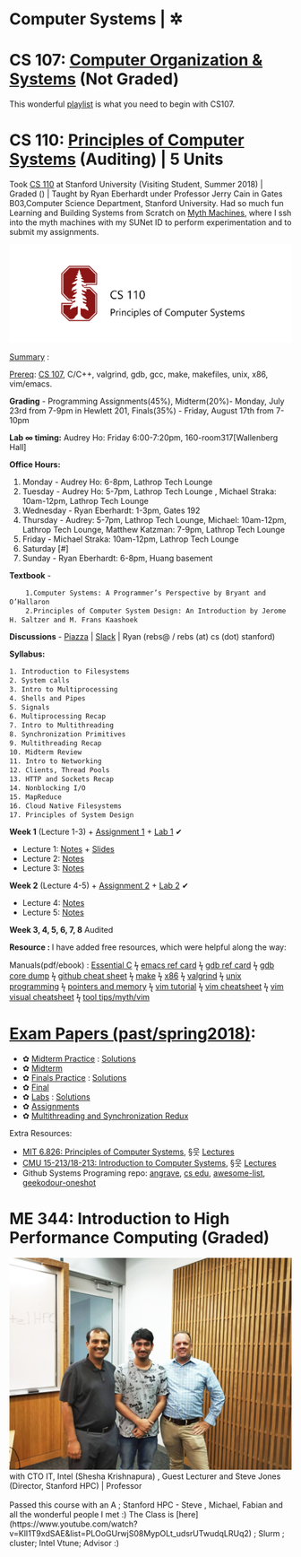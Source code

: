 # Computer Systems | ✲

# CS 107: [Computer Organization & Systems](http://web.stanford.edu/class/cs107/) (Not Graded)
This wonderful [playlist](https://www.youtube.com/watch?v=ZfjTV57N4yQ&list=PLkGAai-LjzyMjXUmqq4xy3eILdNlA-BVN) is what you need to begin with CS107. 

# CS 110: [Principles of Computer Systems](http://web.stanford.edu/class/cs110/) (Auditing) | 5 Units

Took [CS 110](https://web.stanford.edu/class/cs110/summer-2018/) at Stanford University (Visiting Student, Summer 2018) | Graded () | Taught by Ryan Eberhardt under Professor Jerry Cain in Gates B03,Computer Science Department, Stanford University. Had so much fun Learning and Building Systems from Scratch on [Myth Machines](https://cs.stanford.edu/computing-guide/overview), where I ssh into the myth machines with my SUNet ID to perform experimentation and to submit my assignments.

<img src="https://github.com/SKKSaikia/SystemsArchHPC/blob/master/res/cs110.png">

[Summary](https://quip.com/rtxWAMyejpMR) :

[Prereq](https://web.stanford.edu/class/cs110/summer-2018/handouts/course-information/): [CS 107](https://web.stanford.edu/class/cs107/resources.html), C/C++, valgrind, gdb, gcc, make, makefiles, unix, x86, vim/emacs.

<b>Grading</b> - Programming Assignments(45%), Midterm(20%)- Monday, July 23rd from 7-9pm in Hewlett 201, Finals(35%) - Friday, August 17th from 7-10pm

<b>Lab 	∞ timing:</b> Audrey Ho: Friday 6:00-7:20pm, 160-room317[Wallenberg Hall]

<b>Office Hours:</b>

1. Monday - Audrey Ho: 6-8pm, Lathrop Tech Lounge
2. Tuesday - Audrey Ho: 5-7pm, Lathrop Tech Lounge , Michael Straka: 10am-12pm, Lathrop Tech Lounge
3. Wednesday - Ryan Eberhardt: 1-3pm, Gates 192
4. Thursday - Audrey: 5-7pm, Lathrop Tech Lounge,  Michael: 10am-12pm, Lathrop Tech Lounge, Matthew Katzman: 7-9pm, Lathrop Tech Lounge
5. Friday -  Michael Straka: 10am-12pm, Lathrop Tech Lounge
6. Saturday [#]
7. Sunday - Ryan Eberhardt: 6-8pm, Huang basement


<b>Textbook</b> - 

        1.Computer Systems: A Programmer’s Perspective by Bryant and O’Hallaron
        2.Principles of Computer System Design: An Introduction by Jerome H. Saltzer and M. Frans Kaashoek

<b>Discussions</b> - [Piazza](https://piazza.com/stanford/summer2018/cs110) | [Slack](https://cs110.slack.com/messages/CBCBHCF8X/details/) | Ryan (rebs@ / rebs (at) cs (dot) stanford)

<b>Syllabus:</b>

    1. Introduction to Filesystems
    2. System calls
    3. Intro to Multiprocessing
    4. Shells and Pipes
    5. Signals
    6. Multiprocessing Recap
    7. Intro to Multithreading
    8. Synchronization Primitives
    9. Multithreading Recap
    10. Midterm Review
    11. Intro to Networking
    12. Clients, Thread Pools
    13. HTTP and Sockets Recap
    14. Nonblocking I/O
    15. MapReduce
    16. Cloud Native Filesystems
    17. Principles of System Design
    
<b>Week 1</b> (Lecture 1-3) + [Assignment 1](https://web.stanford.edu/class/cs110/summer-2018/assignments/assign1-filesystems/) + [Lab 1](https://web.stanford.edu/class/cs110/summer-2018/labs/lab-1/) ✔

- Lecture 1: [Notes](https://web.stanford.edu/class/cs110/summer-2018/lecture-notes/lecture-1/) + [Slides](https://web.stanford.edu/class/cs110/summer-2018/slides/lecture-1.pdf) 
- Lecture 2: [Notes](https://web.stanford.edu/class/cs110/summer-2018/lecture-notes/lecture-2/)
- Lecture 3: [Notes](https://web.stanford.edu/class/cs110/summer-2018/lecture-notes/lecture-3/)

<b>Week 2</b> (Lecture 4-5) + [Assignment 2](http://web.stanford.edu/class/cs110/summer-2018/assignments/assign2-multiprocessing/) + [Lab 2](http://web.stanford.edu/class/cs110/summer-2018/labs/lab-2/) ✔

- Lecture 4: [Notes](https://web.stanford.edu/class/cs110/summer-2018/lecture-notes/lecture-4/)
- Lecture 5: [Notes](http://web.stanford.edu/class/cs110/summer-2018/lecture-notes/lecture-5/)

<b>Week 3, 4, 5, 6, 7, 8</b> Audited

<b> Resource : </b> I have added free resources, which were helpful along the way:

Manuals(pdf/ebook) : [Essential C](https://github.com/SKKSaikia/SystemsArchHPC/blob/master/manuals/EssentialC.pdf)  ϟ  [emacs ref card](https://github.com/SKKSaikia/SystemsArchHPC/blob/master/manuals/emacs_refcard.pdf)  ϟ  [gdb ref card](https://github.com/SKKSaikia/SystemsArchHPC/blob/master/manuals/gdb_refcard.pdf) ϟ [gdb core dump](https://github.com/SKKSaikia/SystemsArchHPC/blob/master/manuals/emacs_refcard.pdf) ϟ [github cheat sheet](https://github.com/SKKSaikia/SystemsArchHPC/blob/master/manuals/github-git-cheat-sheet.pdf) ϟ [make](https://github.com/SKKSaikia/SystemsArchHPC/blob/master/manuals/make.pdf) ϟ [x86](https://github.com/SKKSaikia/SystemsArchHPC/blob/master/manuals/onepage_x86-64.pdf) ϟ [valgrind](https://github.com/SKKSaikia/SystemsArchHPC/blob/master/manuals/valgrind_manual.pdf) ϟ [unix programming](https://github.com/SKKSaikia/SystemsArchHPC/blob/master/manuals/UnixProgrammingTools.pdf) ϟ [pointers and memory](https://github.com/SKKSaikia/SystemsArchHPC/blob/master/manuals/PointersAndMemory.pdf) ϟ [vim tutorial](http://vim.wikia.com/wiki/Tutorial) ϟ [vim cheatsheet](https://vim.rtorr.com/) ϟ [vim visual cheatsheet](https://www.glump.net/files/2012/08/vi-vim-cheat-sheet-and-tutorial.pdf) ϟ [tool tips/myth/vim](https://web.stanford.edu/class/cs110/summer-2018/handouts/tools-tips/)

# [Exam Papers (past/spring2018)](https://drive.google.com/open?id=1NwMTPKlBOpS2LufQIy4_b9j9_-rnB5E-):
- ✿ [Midterm Practice](https://drive.google.com/open?id=1e-FGz4Zq47kxPv-RYrSf8-5bFHHX_DrK) : [Solutions](https://drive.google.com/open?id=1Vtc2vknwWkIpRZSVuNJcMoizuugTHVA-)
- ✿ [Midterm](https://drive.google.com/open?id=1r8htizx71Bs4LvGXFhNGZaCCq036sYEY) 
- ✿ [Finals Practice](https://drive.google.com/open?id=1qt3ptr0VjqF6i1BbdTsgqjL-S_lOpc9w) : [Solutions](https://drive.google.com/open?id=1rU20MGOk2RHtgcCmGxLdz64Sk6zT5GrJ)
- ✿ [Final](https://drive.google.com/open?id=1jCZQxCn1rCILu-RHI1O1y46MUeeJzSD0) 
- ✿ [Labs](https://drive.google.com/open?id=1mcIb-MRuWPfmVQvLLU83paqdq-ICrkww) : [Solutions](https://drive.google.com/open?id=16oQzykuMt7jTCPBxnHjcSrtQQMgtDwUG)
- ✿ [Assignments](https://drive.google.com/open?id=1PyT1MZCk4FVabfBIn7WYEcYtOpIim1jy) 
- ✿ [Multithreading and Synchronization Redux](https://drive.google.com/file/d/19Xn3RhwMDLWCHZpYB5scNC-shuft6MVl/view?usp=sharing)


Extra Resources:
- [MIT 6.826: Principles of Computer Systems](https://ocw.mit.edu/courses/electrical-engineering-and-computer-science/6-826-principles-of-computer-systems-spring-2002/), §웃 [Lectures](https://www.youtube.com/watch?v=GqmQg-cszw4&list=PLUl4u3cNGP62K2DjQLRxDNRi0z2IRWnNh)
- [CMU 15-213/18-213: Introduction to Computer Systems](http://www.cs.cmu.edu/~./213/), §웃 [Lectures](https://www.youtube.com/watch?v=tamj4B7OALc&list=PLpIxOj-HnDsPZIJYO4U9f-xRI8bBadaso)
- Github Systems Programing repo: [angrave](https://github.com/angrave/SystemProgramming/wiki), [cs edu](https://cs-education.github.io/sys/#/lessons), [awesome-list](https://github.com/prakhar1989/awesome-courses#systems), [geekodour-oneshot](https://github.com/geekodour/oneshot)
# ME 344: Introduction to High Performance Computing (Graded)

<img src="https://github.com/SKKSaikia/SystemsArchHPC/blob/master/steveme344.jpg">
with CTO IT, Intel (Shesha Krishnapura) , Guest Lecturer and Steve Jones (Director, Stanford HPC) | Professor
<br/><br/>
Passed this course with an A ; Stanford HPC - Steve , Michael, Fabian and all the wonderful people I met :) The Class is [here](https://www.youtube.com/watch?v=KlI1T9xdSAE&list=PLOoGUrwjS08MypOLt_udsrUTwudqLRUq2) ; Slurm ; cluster; Intel Vtune; Advisor :) 

